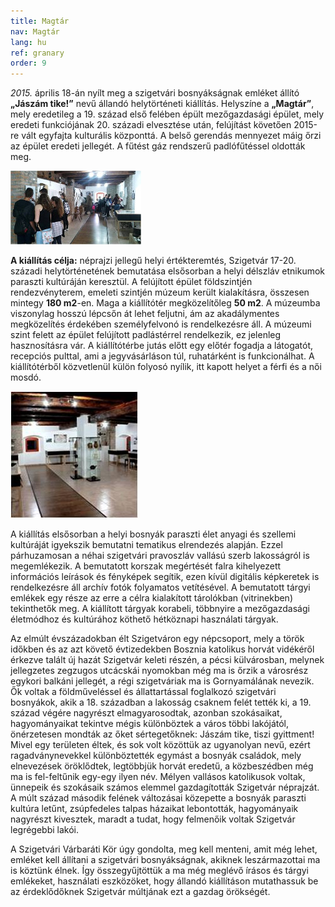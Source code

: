 ```yaml
---
title: Magtár
nav: Magtár
lang: hu
ref: granary
order: 9
---
```


_2015._ április 18-án nyílt meg a szigetvári bosnyákságnak emléket állító __„Jászám tike!”__ nevű állandó helytörténeti kiállítás.
Helyszíne a __„Magtár”__, mely eredetileg a 19. század első felében épült mezőgazdasági épület, mely eredeti funkciójának 20. századi elvesztése után, felújítást követően 2015-re vált egyfajta kulturális központtá. A belső gerendás mennyezet máig őrzi az épület eredeti jellegét. A fűtést gáz rendszerű padlófűtéssel oldották meg.

![Kiállítóterem](assets/img/sections/granary/7.projekt2_content.jpg)

__A kiállítás célja:__ néprajzi jellegű helyi értékteremtés, Szigetvár 17-20. századi helytörténetének bemutatása elsősorban a helyi délszláv etnikumok paraszti kultúráján keresztül.
A felújított épület földszintjén rendezvényterem, emeleti szintjén múzeum került kialakításra, összesen mintegy __180 m2__-en. Maga a kiállítótér megközelítőleg __50 m2__. A múzeumba viszonylag hosszú lépcsőn át lehet feljutni, ám az akadálymentes megközelítés érdekében személyfelvonó is rendelkezésre áll. A múzeumi szint felett az épület felújított padlástérrel rendelkezik, ez jelenleg hasznosításra vár.
A kiállítótérbe jutás előtt egy előtér fogadja a látogatót, recepciós pulttal, ami a jegyvásárláson túl, ruhatárként is funkcionálhat. A kiállítótérből közvetlenül külön folyosó nyílik, itt kapott helyet a férfi és a női mosdó.

![Folyosó](assets/img/sections/granary/7.projekt3.jpg)

A kiállítás elsősorban a helyi bosnyák paraszti élet anyagi és szellemi kultúráját igyekszik bemutatni tematikus elrendezés alapján. Ezzel párhuzamosan a néhai szigetvári pravoszláv vallású szerb lakosságról is megemlékezik. A bemutatott korszak megértését falra kihelyezett információs leírások és fényképek segítik, ezen kívül digitális képkeretek is rendelkezésre áll archív fotók folyamatos vetítésével. A bemutatott tárgyi emlékek egy része az erre a célra kialakított tárolókban (vitrinekben) tekinthetők meg.
A kiállított tárgyak korabeli, többnyire a mezőgazdasági életmódhoz és kultúrához köthető hétköznapi használati tárgyak.

Az elmúlt évszázadokban élt Szigetváron egy népcsoport, mely a török időkben és az azt követő évtizedekben Bosznia katolikus horvát vidékéről érkezve talált új hazát Szigetvár keleti részén, a pécsi külvárosban, melynek jellegzetes zegzugos utcácskái nyomokban még ma is őrzik a városrész egykori balkáni jellegét, a régi szigetváriak ma is Gornyamálának nevezik. Ők voltak a földműveléssel és állattartással foglalkozó szigetvári bosnyákok, akik a 18. században a lakosság csaknem felét tették ki, a 19. század végére nagyrészt elmagyarosodtak, azonban szokásaikat, hagyományaikat tekintve mégis különböztek a város többi lakójától, önérzetesen mondták az őket sértegetőknek: Jászám tike, tiszi gyittment! Mivel egy területen éltek, és sok volt közöttük az ugyanolyan nevű, ezért ragadványnevekkel különböztették egymást a bosnyák családok, mely elnevezések öröklődtek, legtöbbjük horvát eredetű, a közbeszédben még ma is fel-feltűnik egy-egy ilyen név. Mélyen vallásos katolikusok voltak, ünnepeik és szokásaik számos elemmel gazdagították Szigetvár néprajzát. A múlt század második felének változásai közepette a bosnyák paraszti kultúra letűnt, zsúpfedeles talpas házaikat lebontották, hagyományaik nagyrészt kivesztek, maradt a tudat, hogy felmenőik voltak Szigetvár legrégebbi lakói.

A Szigetvári Várbaráti Kör úgy gondolta, meg kell menteni, amit még lehet, emléket kell állítani a szigetvári bosnyákságnak, akiknek leszármazottai ma is köztünk élnek. Így összegyűjtöttük a ma még meglévő írásos és tárgyi emlékeket, használati eszközöket, hogy állandó kiállításon mutathassuk be az érdeklődőknek Szigetvár múltjának ezt a gazdag örökségét.
